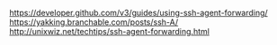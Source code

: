 https://developer.github.com/v3/guides/using-ssh-agent-forwarding/
https://yakking.branchable.com/posts/ssh-A/
http://unixwiz.net/techtips/ssh-agent-forwarding.html
